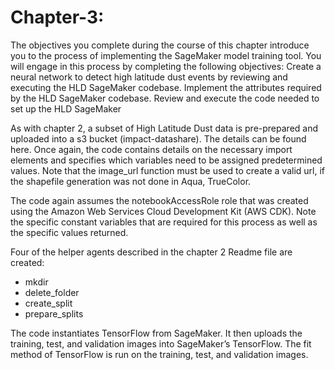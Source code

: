 # Chapter-3:
The objectives you complete during the course of this chapter introduce you to the process of implementing the SageMaker model training tool. You will engage in this process by completing the following objectives:
Create a neural network to detect high latitude dust events by reviewing and executing the HLD SageMaker codebase.
Implement  the attributes required by the HLD SageMaker codebase.
Review and execute the code needed to set up the HLD SageMaker

As with chapter 2, a subset of High Latitude Dust data is pre-prepared and uploaded into a s3 bucket (impact-datashare). The details can be found here. Once again, the code contains details on the necessary import elements and specifies which variables need to be assigned predetermined values. Note that the image_url function must be used to create a valid url, if the shapefile generation was not done in Aqua, TrueColor.

The code again assumes the notebookAccessRole role that was created using the Amazon Web Services Cloud Development Kit (AWS CDK). Note the specific constant variables that are required for this process as well as the specific values returned.

Four of the helper agents described in the chapter 2 Readme file are created:
- mkdir
- delete_folder
- create_split
- prepare_splits

The code instantiates TensorFlow from SageMaker. It then uploads the training, test, and validation images into SageMaker’s TensorFlow. The fit method of TensorFlow is run on the training, test, and validation images.
